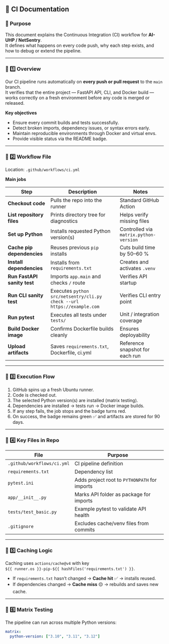 ## 🧭 CI Documentation

### 🎯 Purpose
This document explains the Continuous Integration (CI) workflow for **AI-UHP / NetSentry**.  
It defines what happens on every code push, why each step exists, and how to debug or extend the pipeline.

---

### 🧩 1️⃣ Overview
Our CI pipeline runs automatically on **every push or pull request** to the `main` branch.  
It verifies that the entire project — FastAPI API, CLI, and Docker build — works correctly on a fresh environment before any code is merged or released.

**Key objectives**
- Ensure every commit builds and tests successfully.
- Detect broken imports, dependency issues, or syntax errors early.
- Maintain reproducible environments through Docker and virtual envs.
- Provide visible status via the README badge.

---

### 🧱 2️⃣ Workflow File
Location: `.github/workflows/ci.yml`

**Main jobs**

| Step | Description | Notes |
|------|--------------|-------|
| **Checkout code** | Pulls the repo into the runner | Standard GitHub Action |
| **List repository files** | Prints directory tree for diagnostics | Helps verify missing files |
| **Set up Python** | Installs requested Python version(s) | Controlled via `matrix.python-version` |
| **Cache pip dependencies** | Reuses previous `pip` installs | Cuts build time by 50–60 % |
| **Install dependencies** | Installs from `requirements.txt` | Creates and activates `.venv` |
| **Run FastAPI sanity test** | Imports `app.main` and checks `/` route | Verifies API startup |
| **Run CLI sanity test** | Executes `python src/netsentry/cli.py check --url https://example.com` | Verifies CLI entry point |
| **Run pytest** | Executes all tests under `tests/` | Unit / integration coverage |
| **Build Docker image** | Confirms Dockerfile builds cleanly | Ensures deployability |
| **Upload artifacts** | Saves `requirements.txt`, Dockerfile, ci.yml | Reference snapshot for each run |

---

### 🧠 3️⃣ Execution Flow
1. GitHub spins up a fresh Ubuntu runner.  
2. Code is checked out.  
3. The selected Python version(s) are installed (matrix testing).  
4. Dependencies are installed → tests run → Docker image builds.  
5. If any step fails, the job stops and the badge turns red.  
6. On success, the badge remains green ✅ and artifacts are stored for 90 days.

---

### 🧰 4️⃣ Key Files in Repo
| File | Purpose |
|------|----------|
| `.github/workflows/ci.yml` | CI pipeline definition |
| `requirements.txt` | Dependency list |
| `pytest.ini` | Adds project root to `PYTHONPATH` for imports |
| `app/__init__.py` | Marks API folder as package for imports |
| `tests/test_basic.py` | Example pytest to validate API health |
| `.gitignore` | Excludes cache/venv files from commits |

---

### 🧩 5️⃣ Caching Logic
Caching uses `actions/cache@v4` with key  
`${{ runner.os }}-pip-${{ hashFiles('requirements.txt') }}`.  
- If `requirements.txt` hasn’t changed → **Cache hit** ✅ → installs reused.  
- If dependencies changed → **Cache miss** 🟡 → rebuilds and saves new cache.  

---

### 🧩 6️⃣ Matrix Testing
The pipeline can run across multiple Python versions:
```yaml
matrix:
  python-version: ["3.10", "3.11", "3.12"]
